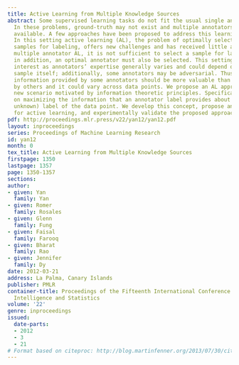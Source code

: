 ```yaml
---
title: Active Learning from Multiple Knowledge Sources
abstract: Some supervised learning tasks do not fit the usual single annotator scenario.
  In these problems, ground-truth may not exist and multiple annotators are generally
  available. A few approaches have been proposed to address this learning problem.
  In this setting active learning (AL), the problem of optimally selecting unlabeled
  samples for labeling, offers new challenges and has received little attention. In
  multiple annotator AL, it is not sufficient to select a sample for labeling since,
  in addition, an optimal annotator must also be selected. This setting is of great
  interest as annotators’ expertise generally varies and could depend on the given
  sample itself; additionally, some annotators may be adversarial. Thus, clearly the
  information provided by some annotators should be more valuable than that provided
  by others and it could vary across data points. We propose an AL approach for this
  new scenario motivated by information theoretic principles. Specifically, we focus
  on maximizing the information that an annotator label provides about the true (but
  unknown) label of the data point. We develop this concept, propose an algorithm
  for active learning, and experimentally validate the proposed approach.
pdf: http://proceedings.mlr.press/v22/yan12/yan12.pdf
layout: inproceedings
series: Proceedings of Machine Learning Research
id: yan12
month: 0
tex_title: Active Learning from Multiple Knowledge Sources
firstpage: 1350
lastpage: 1357
page: 1350-1357
sections: 
author:
- given: Yan
  family: Yan
- given: Romer
  family: Rosales
- given: Glenn
  family: Fung
- given: Faisal
  family: Farooq
- given: Bharat
  family: Rao
- given: Jennifer
  family: Dy
date: 2012-03-21
address: La Palma, Canary Islands
publisher: PMLR
container-title: Proceedings of the Fifteenth International Conference on Artificial
  Intelligence and Statistics
volume: '22'
genre: inproceedings
issued:
  date-parts:
  - 2012
  - 3
  - 21
# Format based on citeproc: http://blog.martinfenner.org/2013/07/30/citeproc-yaml-for-bibliographies/
---
```

